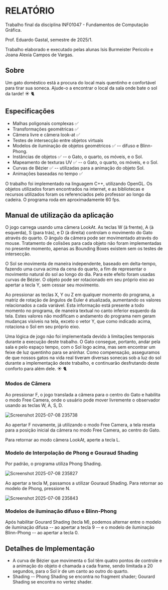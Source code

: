 # RELATÓRIO

Trabalho final da disciplina INF01047 - Fundamentos de Computação Gráfica.

Prof. Eduardo Gastal, semestre de 2025/1.

Trabalho elaborado e executado pelas alunas Isis Burmeister Pericolo e Joana Alexia Campos de Vargas.

## Sobre
Um gato doméstico está a procura do local mais quentinho e confortável para tirar sua soneca. Ajude-o a encontrar o local da sala onde bate o sol da tarde! ☀️ 🐈

## Especificações
  - Malhas poligonais complexas ✅ 
  - Transformações geométricas ✅ 
  - Câmera livre e câmera look-at ✅ 
  - Testes de intersecção entre objetos virtuais 
  - Modelos de iluminação de objetos geométricos ✅ -- difuso e Blinn-Phong.
  - Instâncias de objetos ✅ -- o Gato, o quarto, os móveis, e o Sol.
  - Mapeamento de texturas UV ✅ -- o Gato, o quarto, os móveis, e o Sol.
  - Curvas de Bézier ✅ -- utilizadas para a animação do objeto Sol.
  - Animações baseadas no tempo ✅

O trabalho foi implementado na linguagem C++, utilizando OpenGL. Os objetos utilizados foram encontrados na internet, e as bibliotecas e recursos utilizados foram os referenciados pelo professor ao longo da cadeira.
O programa roda em aproximadamente 60 fps.

## Manual de utilização da aplicação

O jogo carrega usando uma câmera LookAt. As teclas W (à frente), A (à esquerda), S (para trás), e D (à direita) controlam o movimento do Gato através do quarto. O ângulo da câmera pode ser movimentado através do mouse.
Tratamento de colisões para cada objeto não foram implementadas no presente momento, apenas as Bounding Boxes existem sem os testes de intersecção.

O Sol se movimenta de maneira independente, baseado em delta-tempo, fazendo uma curva acima da cena do quarto, a fim de representar o movimento natural do sol ao longo do dia. Para este efeito foram usadas curvas de Bézier.
O objeto pode ser rotacionado em seu próprio eixo ao apertar a tecla Y, sem cessar seu movimento.

Ao pressionar as teclas X, Y ou Z em qualquer momento do programa, a matriz de rotação de ângulos de Euler é atualizada, aumentando os valores relacionados a cada variável. 
Esta informação está presente a todo momento no programa, de maneira textual no canto inferior esquerdo da tela.
Estes valores não modificam o andamento do programa nem geram mudanças visíveis na tela, exceto o vetor Y, que como indicado acima, rotaciona o Sol em seu próprio eixo.

Uma lógica de jogo não foi implementada devido à limitações temporais durante a execução deste trabalho. O Gato consegue, portanto, andar pela sala e pelo espaço tempo, com o Sol logo acima, mas sem encontrar um feixe de luz quentinho para se aninhar.
Como compensação, asseguramos de que nossos gatos na vida real tiveram diversas sonecas sob a luz do sol durante a implementação deste trabalho, e continuarão desfrutando deste conforto para além dele. ☀️ 🐈

### Modos de Câmera
Ao pressionar F, o jogo translada a câmera para o centro do Gato e habilita o modo Free Camera, onde o usuário pode
mover livremente o observador usando as teclas W, A, S, D.

![Screenshot 2025-07-08 235738](https://github.com/user-attachments/assets/0c9dc7c6-a2c4-42fd-b19c-da2ddb2ad470)

Ao apertar F novamente, já utilizando o modo Free Camera, a tela reseta para a posição inicial da câmera no modo Free Camera, ao centro do Gato.

Para retornar ao modo câmera LookAt, aperte a tecla L.

### Modelo de Interpolação de Phong e Gouraud Shading 
Por padrão, o programa utiliza Phong Shading. 

![Screenshot 2025-07-08 235827](https://github.com/user-attachments/assets/5205fbb3-e738-4278-a745-026b74b0c851)

Ao apertar a tecla M, passamos a utilizar Gouraud Shading. Para retornar ao modelo de Phong, pressione N.

![Screenshot 2025-07-08 235843](https://github.com/user-attachments/assets/09cfc253-8830-4028-9658-3fbe2b47c8b9)

### Modelos de iluminação difuso e Blinn-Phong
Após habilitar Gourard Shading (tecla M), podemos alternar entre o modelo de iluminação difusa -- ao apertar a tecla 9 -- e o modelo de iluminação Blinn-Phong -- ao apertar a tecla 0.

## Detalhes de Implementação
- A curva de Bézier que movimenta o Sol têm quatro pontos de controle e a animação do objeto é chamada a cada frame, sendo limitada a 20 segundos, para o Sol ir de um canto ao outro do quarto.
- Shading -- Phong Shading se encontra no fragment shader; Gourard Shading se encontra no vertez shader.
